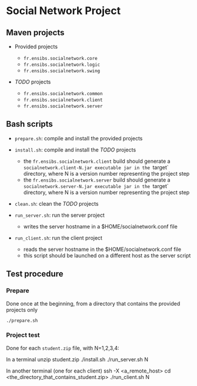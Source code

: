 # Social Network Project

## Maven projects

* Provided projects
    * `fr.ensibs.socialnetwork.core`
    * `fr.ensibs.socialnetwork.logic`
    * `fr.ensibs.socialnetwork.swing`
    
* *TODO* projects
    * `fr.ensibs.socialnetwork.common`
    * `fr.ensibs.socialnetwork.client`
    * `fr.ensibs.socialnetwork.server`


## Bash scripts

* `prepare.sh`: compile and install the provided projects

* `install.sh`: compile and install the *TODO* projects
    * the `fr.ensibs.socialnetwork.client` build should generate a
      `socialnetwork.client-N.jar executable jar in the `target`
      directory, where N is a version number representing the project
      step
    * the `fr.ensibs.socialnetwork.server` build should generate a
      `socialnetwork.server-N.jar executable jar in the `target`
      directory, where N is a version number representing the project
      step
      
* `clean.sh`: clean the *TODO* projects

* `run_server.sh`: run the server project
    * writes the server hostname in a $HOME/socialnetwork.conf file 

* `run_client.sh`: run the client project
    * reads the server hostname in the $HOME/socialnetwork.conf file
    * this script should be launched on a different host as the server
      script

## Test procedure

### Prepare

Done once at the beginning, from a directory that contains the
provided projects only

    ./prepare.sh

### Project test

Done for each `student.zip` file, with N=1,2,3,4:

In a terminal
    unzip student.zip
    ./install.sh
    ./run_server.sh N

In another terminal (one for each client)
    ssh -X <a_remote_host>
    cd <the_directory_that_contains_student.zip>
    ./run_client.sh N
